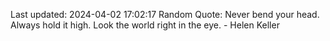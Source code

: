 Last updated: 2024-04-02 17:02:17
Random Quote: Never bend your head. Always hold it high. Look the world right in the eye. - Helen Keller